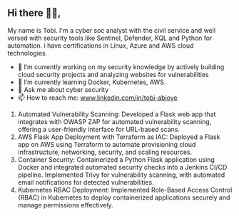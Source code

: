 ## Hi there 👋🏽, 

<!--
**tobimicheal/tobimicheal** is a ✨ _special_ ✨ repository because its `README.md` (this file) appears on your GitHub profile.

i'm Tobi 
Here are some ideas to get you started:

- 🔭 I’m currently working on ...
- 🌱 I’m currently learning ...
- 👯 I’m looking to collaborate on ...
- 🤔 I’m looking for help with ...
- 💬 Ask me about ...
- 📫 How to reach me: ...
- 😄 Pronouns: ...
- ⚡ Fun fact: ...
-->
My name is Tobi. I'm a cyber soc analyst with the civil service and well versed with security tools like Sentinel, Defender, KQL and Python for automation.
i have certifications in Linux, Azure and AWS cloud technologies.

- 🔭 I’m currently working on my security knowledge by actively building cloud security projects and analyzing websites for vulnerabilities
- 🌱 I’m currently learning Docker, Kubernetes, AWS. 
- 💬 Ask me about cyber security 
- 📫 How to reach me: www.linkedin.com/in/tobi-abioye
1) Automated Vulnerability Scanning: Developed a Flask web app that integrates with OWASP ZAP for automated vulnerability scanning, offering a user-friendly interface for URL-based scans. 
2) AWS Flask App Deployment with Terraform as IAC: Deployed a Flask app on AWS using Terraform to automate provisioning cloud infrastructure, networking, security, and scaling resources. 
3) Container Security: Containerized a Python Flask application using Docker and integrated automated security checks into a Jenkins CI/CD pipeline. Implemented Trivy for vulnerability scanning, with automated email notifications for detected vulnerabilities. 
4) Kubernetes RBAC Deployment: Implemented Role-Based Access Control (RBAC) in Kubernetes to deploy containerized applications securely and manage permissions effectively.


